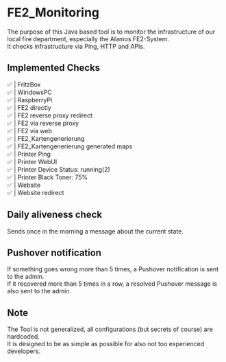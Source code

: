 # FE2_Monitoring

The purpose of this Java based tool is to monitor the infrastructure 
of our local fire department, especially the Alamos FE2-System.  
It checks infrastructure via Ping, HTTP and APIs.

## Implemented Checks
✅ | FritzBox  
✅ | WindowsPC  
✅ | RaspberryPi  
✅ | FE2 directly  
✅ | FE2 reverse proxy redirect  
✅ | FE2 via reverse proxy  
✅ | FE2 via web  
✅ | FE2_Kartengenerierung  
✅ | FE2_Kartengenerierung generated maps  
✅ | Printer Ping  
✅ | Printer WebUI  
✅ | Printer Device Status: running(2)  
✅ | Printer Black Toner: 75%  
✅ | Website  
✅ | Website redirect  

## Daily aliveness check

Sends once in the morning a message about the current state.

## Pushover notification

If something goes wrong more than 5 times, a Pushover notification is sent to the admin.  
If it recovered more than 5 times in a row, a resolved Pushover message is also sent to the admin.

## Note

The Tool is not generalized, all configurations (but secrets of course) are hardcoded.  
It is designed to be as simple as possible for also not too experienced developers.

